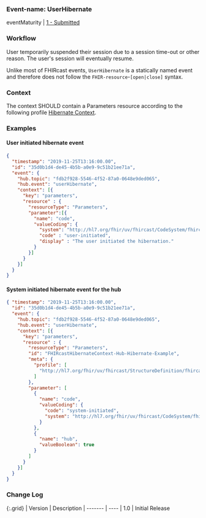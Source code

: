 ### Event-name: UserHibernate

eventMaturity | [1 - Submitted](3-1-2-eventmaturitymodel.html)

### Workflow

User temporarily suspended their session due to a session time-out or other reason. The user's session will eventually resume.
 
Unlike most of FHIRcast events, `UserHibernate` is a statically named event and therefore does not follow the `FHIR-resource`-`[open|close]` syntax.

### Context

The context SHOULD contain a Parameters resource according to the following profile [Hibernate Context](StructureDefinition-fhircast-hibernate.html).

### Examples

#### User initiated hibernate event

```json
{
  "timestamp": "2019-11-25T13:16:00.00",
  "id": "35d0b1d4-de45-4b5b-a0e9-9c51b21ee71a",
  "event": {
    "hub.topic": "fdb2f928-5546-4f52-87a0-0648e9ded065",
    "hub.event": "userHibernate",
    "context": [{
      "key": "parameters",
      "resource" : {
        "resourceType": "Parameters",
        "parameter":[{
          "name": "code",
          "valueCoding": {
            "system": "http://hl7.org/fhir/uv/fhircast/CodeSystem/fhircast-hibernate-codesystem",
            "code" : "user-initiated",
            "display" : "The user initiated the hibernation."
          }
        }]
      }
    }]
  }
}
```
#### System initiated hibernate event for the hub

```json
{ "timestamp": "2019-11-25T13:16:00.00",
  "id": "35d0b1d4-de45-4b5b-a0e9-9c51b21ee71a",
  "event": {
    "hub.topic": "fdb2f928-5546-4f52-87a0-0648e9ded065",
    "hub.event": "userHibernate",
    "context": [{
      "key": "parameters",
      "resource" : {
        "resourceType": "Parameters",
        "id": "FHIRcastHibernateContext-Hub-Hibernate-Example",
        "meta": {
          "profile": [
            "http://hl7.org/fhir/uv/fhircast/StructureDefinition/fhircast-hibernate"
          ]
        },
        "parameter": [
          {
            "name": "code",
            "valueCoding": {
              "code": "system-initiated",
              "system": "http://hl7.org/fhir/uv/fhircast/CodeSystem/fhircast-codesystem"
            }
          },
          {
            "name": "hub",
            "valueBoolean": true
          }
        ]
      }
    }]
  }
}
```

### Change Log

{:.grid}
| Version | Description
| ------- | ----
| 1.0     | Initial Release
